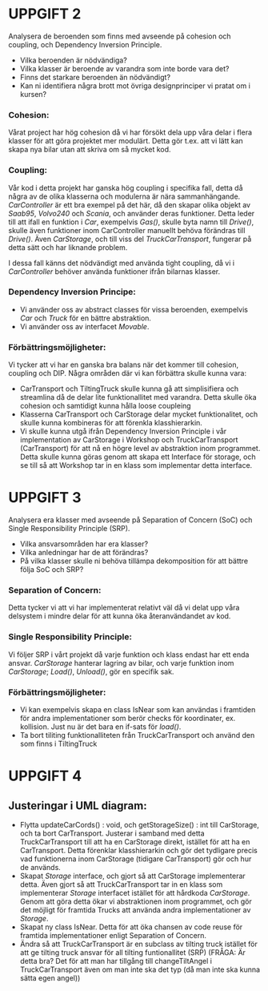 # UPPGIFT 2

Analysera de beroenden som finns med avseende på cohesion och coupling, och Dependency Inversion Principle.
- Vilka beroenden är nödvändiga? 
- Vilka klasser är beroende av varandra som inte borde vara det?
- Finns det starkare beroenden än nödvändigt?
- Kan ni identifiera några brott mot övriga designprinciper vi pratat om i kursen?

### Cohesion:

Vårat project har hög cohesion då vi har försökt dela upp våra delar i flera klasser för att göra projektet mer modulärt.
Detta gör t.ex. att vi lätt kan skapa nya bilar utan att skriva om så mycket kod.

### Coupling:

Vår kod i detta projekt har ganska hög coupling i specifika fall, detta då några av de olika klasserna och modulerna är nära sammanhängande. 
_CarController_ är ett bra exempel på det här, då den skapar olika objekt av _Saab95_, _Volvo240_ och _Scania_, och använder deras funktioner.
Detta leder till att ifall en funktion i _Car_, exempelvis _Gas()_, skulle byta namn till _Drive()_, skulle även funktioner inom CarController manuellt behöva förändras till _Drive()_.
Även _CarStorage_, och till viss del _TruckCarTransport_, fungerar på detta sätt och har liknande problem.

I dessa fall känns det nödvändigt med använda tight coupling, då vi i _CarController_ behöver använda funktioner ifrån bilarnas klasser.

### Dependency Inversion Principe:

- Vi använder oss av abstract classes för vissa beroenden, exempelvis *Car* och *Truck* för en bättre abstraktion.
- Vi använder oss av interfacet *Movable*.

### Förbättringsmöjligheter:

Vi tycker att vi har en ganska bra balans när det kommer till cohesion, coupling och DIP. Några områden där vi kan förbättra skulle kunna vara:
- CarTransport och TiltingTruck skulle kunna gå att simplisifiera och streamlina då de delar lite funktionallitet med varandra. Detta skulle öka cohesion och samtidigt kunna hålla loose coupleing
- Klasserna CarTransport och CarStorage delar mycket funktionalitet, och skulle kunna kombineras för att förenkla klasshierarkin.
- Vi skulle kunna utgå ifrån Dependency Inversion Principle i vår implementation av CarStorage i Workshop och TruckCarTransport (CarTransport) för att nå en högre level av abstraktion inom programmet. Detta skulle kunna göras genom att skapa ett Interface för storage, och se till så att Workshop tar in en klass som implementar detta interface.

# UPPGIFT 3

Analysera era klasser med avseende på Separation of Concern (SoC) och Single Responsibility Principle (SRP).
- Vilka ansvarsområden har era klasser?
- Vilka anledningar har de att förändras?
- På vilka klasser skulle ni behöva tillämpa dekomposition för att bättre följa SoC och SRP?

### Separation of Concern:

Detta tycker vi att vi har implementerat relativt väl då vi delat upp våra delsystem i mindre delar för att kunna öka återanvändandet av kod. 

### Single Responsibility Principle:

Vi följer SRP i vårt projekt då varje funktion och klass endast har ett enda ansvar. 
_CarStorage_ hanterar lagring av bilar, och varje funktion inom _CarStorage_; _Load()_, _Unload()_, gör en specifik sak.

### Förbättringsmöjligheter:

- Vi kan exempelvis skapa en class IsNear som kan användas i framtiden för andra implementationer som berör checks för koordinater, ex. kollision. Just nu är det bara en if-sats för *load()*.
- Ta bort tiliting funktionalliteten från TruckCarTransport och använd den som finns i TiltingTruck

# UPPGIFT 4

## Justeringar i UML diagram:

- Flytta updateCarCords() : void, och getStorageSize() : int till CarStorage, och ta bort CarTransport. Justerar i samband med detta TruckCarTransport till att ha en CarStorage direkt, istället för att ha en CarTransport. Detta förenklar klasshierarkin och gör det tydligare precis vad funktionerna inom CarStorage (tidigare CarTransport) gör och hur de används.
- Skapat _Storage_ interface, och gjort så att CarStorage implementerar detta. Även gjort så att TruckCarTransport tar in en klass som implementerar _Storage_ interfacet istället för att hårdkoda _CarStorage_. Genom att göra detta ökar vi abstraktionen inom programmet, och gör det möjligt för framtida Trucks att använda andra implementationer av _Storage_.
- Skapat ny class IsNear. Detta för att öka chansen av code reuse för framtida implementationer enligt Separation of Concern.
- Ändra så att TruckCarTransport är en subclass av tilting truck istället för att ge tilting truck ansvar för all tilting funtionallitet (SRP) (FRÅGA: Är detta bra? Det för att man har tillgång till changeTiltAngel i TruckCarTransport även om man inte ska det typ (då man inte ska kunna sätta egen angel))